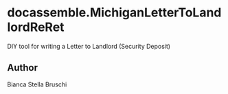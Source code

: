 # docassemble.MichiganLetterToLandlordReRet

DIY tool for writing a Letter to Landlord (Security Deposit)

## Author

Bianca Stella Bruschi

